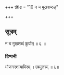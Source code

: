 +++
title = "10 न च मुखशब्दङ्"

+++
## सूत्रम्
न च मुखशब्दं कुर्यात् ॥ ६ ॥  
### टिप्पनी
भोजनदशायामिदम् । एवमुत्तरम् ॥ ६॥  
